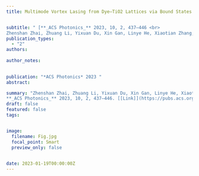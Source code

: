 ```yaml
---
title: Multimode Vortex Lasing from Dye–TiO2 Lattices via Bound States in the Continuum


subtitle: " [**_ACS Photonics_** 2023, 10, 2, 437–446 <br> 
Zhenshan Zhai, Zhuang Li, Yixuan Du, Xin Gan, Linye He, Xiaotian Zhang, Yufeng Zhou, **Jun Guan**, Yangjian Cai, Xianyu Ao* ](https://pubs.acs.org/doi/abs/10.1021/acsphotonics.2c01496)"
publication_types:
  - "2"
authors: 
  
author_notes:
  

publication: "*ACS Photonics* 2023 "
abstract: 

summary: "Zhenshan Zhai, Zhuang Li, Yixuan Du, Xin Gan, Linye He, Xiaotian Zhang, Yufeng Zhou, **Jun Guan**, Yangjian Cai, Xianyu Ao*  <br>
**_ACS Photonics_** 2023, 10, 2, 437–446. [[Link]](https://pubs.acs.org/doi/abs/10.1021/acsphotonics.2c01496)"
draft: false
featured: false
tags:


image:
  filename: Fig.jpg
  focal_point: Smart
  preview_only: false

 
date: 2023-01-19T00:00:00Z
---
```







